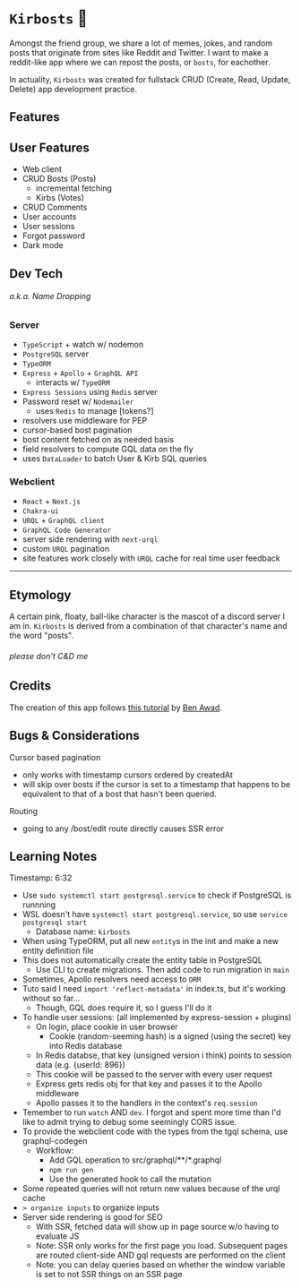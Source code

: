 # `Kirbosts` 👾

Amongst the friend group, we share a lot of memes, jokes, and random posts that originate from sites like Reddit and Twitter. I want to make a reddit-like app where we can repost the posts, or `bosts`, for eachother.

In actuality, `Kirbosts` was created for fullstack CRUD (Create, Read, Update, Delete) app development practice. 

<!-- 🎉 [Create your own bosts here!](https:// hee hee /) 🎉 -->

## Features

<!-- TODO: business-englishify this section -->

## User Features

- Web client
- CRUD Bosts (Posts)
  - incremental fetching
  - Kirbs (Votes)
- CRUD Comments
- User accounts
- User sessions
- Forgot password
- Dark mode

## Dev Tech

###### a.k.a. Name Dropping

### Server

- `TypeScript` + watch w/ nodemon
- `PostgreSQL` server
- `TypeORM`
- `Express` + `Apollo` + `GraphQL API`
  - interacts w/ `TypeORM`
- `Express Sessions` using `Redis` server
- Password reset w/ `Nodemailer`
  - uses `Redis` to manage [tokens?]
- resolvers use middleware for PEP
- cursor-based bost pagination
- bost content fetched on as needed basis
- field resolvers to compute GQL data on the fly
- uses `DataLoader` to batch User & Kirb SQL queries

### Webclient

- `React` + `Next.js` 
- `Chakra-ui`
- `URQL` + `GraphQL client`
- `GraphQL Code Generator`
- server side rendering with `next-urql`
- custom `URQL` pagination
- site features work closely with `URQL` cache for real time user feedback

---

## Etymology

A certain pink, floaty, ball-like character is the mascot of a discord server I am in. `Kirbosts` is derived from a combination of that character's name and the word "posts".

###### please don't C&D me

## Credits

The creation of this app follows [this tutorial](https://youtu.be/I6ypD7qv3Z8) by [Ben Awad](https://www.youtube.com/c/BenAwad97).

## Bugs & Considerations

Cursor based pagination

- only works with timestamp cursors ordered by createdAt
- will skip over bosts if the cursor is set to a timestamp that happens to be equivalent to that of a bost that hasn't been queried.

Routing

- going to any /bost/edit route directly causes SSR error

## Learning Notes

Timestamp: 6:32

- Use `sudo systemctl start postgresql.service` to check if PostgreSQL is runnning
- WSL doesn't have `systemctl start postgresql.service`, so use `service postgresql start`
  - Database name: `kirbosts`
- When using TypeORM, put all new `entity`s in the init and make a new entity definition file
- This does not automatically create the entity table in PostgreSQL
  - Use CLI to create migrations. Then add code to run migration in `main`
- Sometimes, Apollo resolvers need access to `ORM`
- Tuto said I need `import 'reflect-metadata'` in index.ts, but it's working without so far...
  - Though, GQL does require it, so I guess I'll do it
- To handle user sessions: (all implemented by express-session + plugins)
  - On login, place cookie in user browser
    - Cookie (random-seeming hash) is a signed (using the secret) key into Redis database
  - In Redis databse, that key (unsigned version i think) points to session data (e.g. {userId: 896})
  - This cookie will be passed to the server with every user request
  - Express gets redis obj for that key and passes it to the Apollo middleware
  - Apollo passes it to the handlers in the context's `req.session`
- Temember to run `watch` AND `dev`. I forgot and spent more time than I'd like to admit trying to debug some seemingly CORS issue.
- To provide the webclient code with the types from the tgql schema, use graphql-codegen
  - Workflow:
    - Add GQL operation to src/graphql/**/\*.graphql
    - `npm run gen`
    - Use the generated hook to call the mutation
- Some repeated queries will not return new values because of the urql cache
- `> organize inputs` to organize inputs
- Server side rendering is good for SEO
  - With SSR, fetched data will show up in page source w/o having to evaluate JS
  - Note: SSR only works for the first page you load. Subsequent pages are routed client-side AND gql requests are performed on the client
  - Note: you can delay queries based on whether the window variable is set to not SSR things on an SSR page
